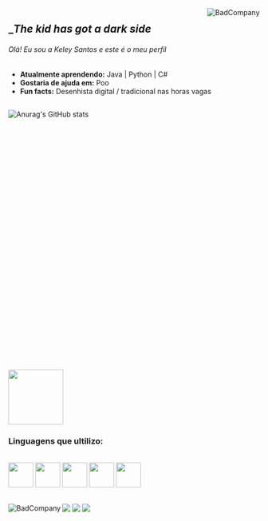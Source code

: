 <img align="right" alt="BadCompany" src="https://media.discordapp.net/attachments/570999936444006460/890361135407185930/a.jpg?width=200&height=200">

<link rel="stylesheet" href="https://cdn.jsdelivr.net/gh/devicons/devicon@v2.14.0/devicon.min.css">

## __The kid has got a dark side_
###### Olá! Eu sou a Keley Santos e este é o meu perfil

* **Atualmente aprendendo:**  Java | Python | C#
* **Gostaria de ajuda em:**  Poo 
* **Fun facts:** Desenhista digital / tradicional nas horas vagas
##
![Anurag's GitHub stats](https://github-readme-stats.vercel.app/api?username=BadCompany&theme=github_dark&show_icons=true)
<svg viewBox="0 0 128 128">
 <img height="110em" src="https://github-readme-stats.vercel.app/api/top-langs/?username=badcompany&layout=compact&langs_count=7&theme=discord_old_blurple"/>
</div>

### Linguagens que ultilizo: 
<div style="display: inline_block"><br>
<i class="devicon-python-plain"></i>
<img width=50&height=50 src="https://cdn.jsdelivr.net/gh/devicons/devicon/icons/python/python-plain.svg" />
<img width=50&height=50 src="https://cdn.jsdelivr.net/gh/devicons/devicon/icons/c/c-plain.svg" />
<img width=50&height=50 src="https://cdn.jsdelivr.net/gh/devicons/devicon/icons/cplusplus/cplusplus-plain.svg" />
<img width=50&height=50 src="https://cdn.jsdelivr.net/gh/devicons/devicon/icons/csharp/csharp-plain.svg" />
<img width=50&height=50 src="https://cdn.jsdelivr.net/gh/devicons/devicon/icons/java/java-plain.svg" />

##

<div> 
 <a href="https://BadCompany#2239" target="_blank"><img src="https://img.shields.io/badge/Discord-7289DA?style=for-the-badge&logo=discord&logoColor=white" target="_blank"></a> 
 <a href="https://instagram.com/keleysantos17" target="_blank"><img src="https://img.shields.io/badge/-Instagram-%23E4405F?style=for-the-badge&logo=instagram&logoColor=white" target="_blank"></a>
 <a href="https://www.linkedin.com/in/keley-jesus-dos-santos-287a85205" target="_blank"><img src="https://img.shields.io/badge/-LinkedIn-%230077B5?style=for-the-badge&logo=linkedin&logoColor=white" target="_blank"></a>
 <img align="left" alt="BadCompany" src="https://media.discordapp.net/attachments/570999936444006460/890367213696069632/d.jpg?width=500&height=120">

</div>
